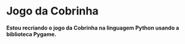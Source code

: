 # Jogo da Cobrinha

**Estou recriando o jogo da Cobrinha na linguagem Python usando a biblioteca Pygame.**